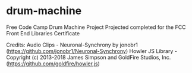 # drum-machine
Free Code Camp Drum Machine Project
Projected completed for the FCC Front End Libraries Certificate

Credits:
Audio Clips - Neuronal-Synchrony by jonobr1 (https://github.com/jonobr1/Neuronal-Synchrony)
Howler JS Library - Copyright (c) 2013-2018 James Simpson and GoldFire Studios, Inc. (https://github.com/goldfire/howler.js)
